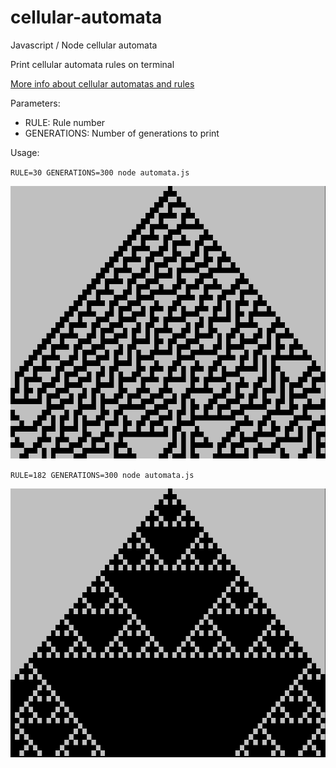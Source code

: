 # cellular-automata
Javascript / Node cellular automata

Print cellular automata rules on terminal 

[More info about cellular automatas and rules](https://en.wikipedia.org/wiki/Elementary_cellular_automaton)

Parameters:

* RULE: Rule number
* GENERATIONS: Number of generations to print

Usage:

`RULE=30 GENERATIONS=300 node automata.js`

![Screenshot](images/rule30.png)

`RULE=182 GENERATIONS=300 node automata.js`

![Screenshot](images/rule182.png)
